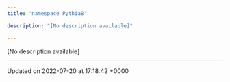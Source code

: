 ```yaml
---
title: 'namespace Pythia8'

description: "[No description available]"

---
```







[No description available]






-------------------------------

Updated on 2022-07-20 at 17:18:42 +0000